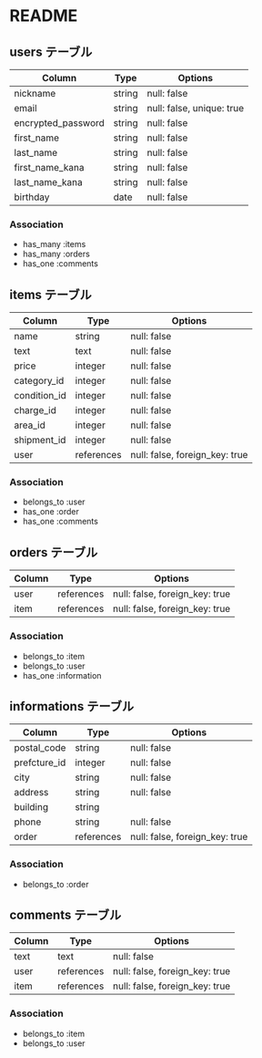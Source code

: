# README

## users テーブル

| Column             | Type          | Options                       |
| ------------------ | ------------- | ----------------------------- |
| nickname           | string        | null: false                   |
| email              | string        | null: false, unique: true     |
| encrypted_password | string        | null: false                   |
| first_name         | string        | null: false                   |
| last_name          | string        | null: false                   |
| first_name_kana    | string        | null: false                   |
| last_name_kana     | string        | null: false                   |
| birthday           | date          | null: false                   |

### Association

- has_many :items
- has_many :orders
- has_one :comments

## items テーブル

| Column       | Type          | Options                       |
| ------------ | ------------- | ----------------------------- |
| name         | string        | null: false                   |
| text         | text          | null: false                   |
| price        | integer       | null: false                   |
| category_id  | integer       | null: false                   |
| condition_id | integer       | null: false                   |
| charge_id    | integer       | null: false                   |
| area_id      | integer       | null: false                   |
| shipment_id  | integer       | null: false                   |
| user         | references    | null: false, foreign_key: true|

### Association

- belongs_to :user
- has_one :order
- has_one :comments

## orders テーブル

| Column    | Type          | Options                        |
| --------- | ------------- | ------------------------------ |
| user      | references    | null: false, foreign_key: true |
| item      | references    | null: false, foreign_key: true |

### Association

- belongs_to :item
- belongs_to :user
- has_one :information

## informations テーブル

| Column       | Type          | Options                        |
| ------------ | ------------- | ------------------------------ |
| postal_code  | string        | null: false                    |
| prefcture_id | integer       | null: false                    |
| city         | string        | null: false                    |
| address      | string        | null: false                    |
| building     | string        |                                |
| phone        | string        | null: false                    |
| order        | references    | null: false, foreign_key: true |

### Association

- belongs_to :order

## comments テーブル

| Column    | Type          | Options                        |
| --------- | ------------- | ------------------------------ |
| text      | text          | null: false                   |
| user      | references    | null: false, foreign_key: true |
| item      | references    | null: false, foreign_key: true |

### Association

- belongs_to :item
- belongs_to :user